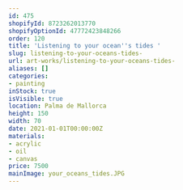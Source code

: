 ```yaml
---
id: 475
shopifyId: 8723262013770
shopifyOptionId: 47772423848266
order: 120
title: 'Listening to your ocean''s tides '
slug: listening-to-your-oceans-tides-
url: art-works/listening-to-your-oceans-tides-
aliases: []
categories:
- painting
inStock: true
isVisible: true
location: Palma de Mallorca
height: 150
width: 70
date: 2021-01-01T00:00:00Z
materials:
- acrylic
- oil
- canvas
price: 7500
mainImage: your_oceans_tides.JPG
---
```

